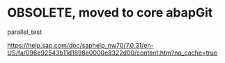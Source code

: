 # OBSOLETE, moved to core abapGit

parallel_test

https://help.sap.com/doc/saphelp_nw70/7.0.31/en-US/fa/096e92543b11d1898e0000e8322d00/content.htm?no_cache=true
